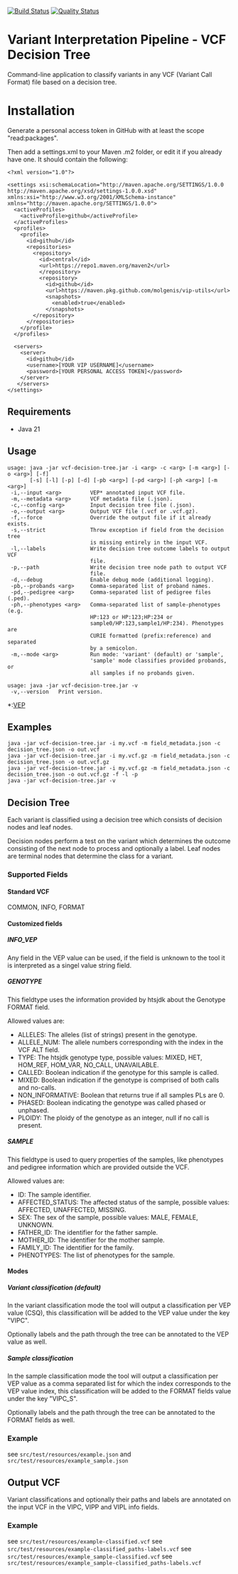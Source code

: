 [![Build Status](https://app.travis-ci.com/molgenis/vip-decision-tree.svg?branch=main)](https://app.travis-ci.com/molgenis/vip-decision-tree)
[![Quality Status](https://sonarcloud.io/api/project_badges/measure?project=molgenis_vip-decision-tree&metric=alert_status)](https://sonarcloud.io/dashboard?id=molgenis_vip-decision-tree)

# Variant Interpretation Pipeline - VCF Decision Tree
Command-line application to classify variants in any VCF (Variant Call Format) file based on a
decision tree.

# Installation
Generate a personal access token in GitHub with at least the scope "read:packages".

Then add a settings.xml to your Maven .m2 folder, or edit it if you already have one. It should
contain the following:
```
<?xml version="1.0"?>

<settings xsi:schemaLocation="http://maven.apache.org/SETTINGS/1.0.0 http://maven.apache.org/xsd/settings-1.0.0.xsd" xmlns:xsi="http://www.w3.org/2001/XMLSchema-instance" xmlns="http://maven.apache.org/SETTINGS/1.0.0">
  <activeProfiles>
    <activeProfile>github</activeProfile>
  </activeProfiles>
  <profiles>
    <profile>
      <id>github</id>
      <repositories>
        <repository>
          <id>central</id>
          <url>https://repo1.maven.org/maven2</url>
          </repository>
          <repository>
            <id>github</id>
            <url>https://maven.pkg.github.com/molgenis/vip-utils</url>
            <snapshots>
              <enabled>true</enabled>
            </snapshots>
        </repository>
      </repositories>
    </profile>
  </profiles>

  <servers>
    <server>
      <id>github</id>
      <username>[YOUR VIP USERNAME]</username>
      <password>[YOUR PERSONAL ACCESS TOKEN]</password>
    </server>
   </servers>
</settings>
```

## Requirements

- Java 21

## Usage

```
usage: java -jar vcf-decision-tree.jar -i <arg> -c <arg> [-m <arg>] [-o <arg>] [-f]
       [-s] [-l] [-p] [-d] [-pb <arg>] [-pd <arg>] [-ph <arg>] [-m <arg>]
 -i,--input <arg>         VEP* annotated input VCF file.
 -m,--metadata <arg>      VCF metadata file (.json).
 -c,--config <arg>        Input decision tree file (.json).
 -o,--output <arg>        Output VCF file (.vcf or .vcf.gz).
 -f,--force               Override the output file if it already exists.
 -s,--strict              Throw exception if field from the decision tree
                          is missing entirely in the input VCF.
 -l,--labels              Write decision tree outcome labels to output VCF
                          file.
 -p,--path                Write decision tree node path to output VCF
                          file.
 -d,--debug               Enable debug mode (additional logging).
 -pb,--probands <arg>     Comma-separated list of proband names.
 -pd,--pedigree <arg>     Comma-separated list of pedigree files (.ped).
 -ph,--phenotypes <arg>   Comma-separated list of sample-phenotypes (e.g.
                          HP:123 or HP:123;HP:234 or
                          sample0/HP:123,sample1/HP:234). Phenotypes are
                          CURIE formatted (prefix:reference) and separated
                          by a semicolon.
 -m,--mode <arg>          Run mode: 'variant' (default) or 'sample',
                          'sample' mode classifies provided probands, or
                          all samples if no probands given.

usage: java -jar vcf-decision-tree.jar -v
 -v,--version   Print version.
```

*:[VEP](https://www.ensembl.org/info/docs/tools/vep/index.html)

## Examples
```
java -jar vcf-decision-tree.jar -i my.vcf -m field_metadata.json -c decision_tree.json -o out.vcf
java -jar vcf-decision-tree.jar -i my.vcf.gz -m field_metadata.json -c decision_tree.json -o out.vcf.gz
java -jar vcf-decision-tree.jar -i my.vcf.gz -m field_metadata.json -c decision_tree.json -o out.vcf.gz -f -l -p
java -jar vcf-decision-tree.jar -v
```

## Decision Tree

Each variant is classified using a decision tree which consists of decision nodes and leaf nodes.

Decision nodes perform a test on the variant which determines the outcome consisting of the next
node to process and optionally a label. Leaf nodes are terminal nodes that determine the class for a
variant.

### Supported Fields

#### Standard VCF

COMMON, INFO, FORMAT

#### Customized fields

##### INFO_VEP

Any field in the VEP value can be used, if the field is unknown to the tool it is interpreted as a
singel value string field.

##### GENOTYPE

This fieldtype uses the information provided by htsjdk about the Genotype FORMAT field.

Allowed values are:

- ALLELES: The alleles (list of strings) present in the genotype.
- ALLELE_NUM: The allele numbers corresponding with the index in the VCF ALT field.
- TYPE: The htsjdk genotype type, possible values: MIXED, HET, HOM_REF, HOM_VAR, NO_CALL,
  UNAVAILABLE.
- CALLED: Boolean indication if the genotype for this sample is called.
- MIXED: Boolean indication if the genotype is comprised of both calls and no-calls.
- NON_INFORMATIVE: Boolean that returns true if all samples PLs are 0.
- PHASED: Boolean indicating the genotype was called phased or unphased.
- PLOIDY: The ploidy of the genotype as an integer, null if no call is present.

##### SAMPLE

This fieldtype is used to query properties of the samples, like phenotypes and pedigree information
which are provided outside the VCF.

Allowed values are:

- ID: The sample identifier.
- AFFECTED_STATUS: The affected status of the sample, possible values: AFFECTED, UNAFFECTED,
  MISSING.
- SEX: The sex of the sample, possible values: MALE, FEMALE, UNKNOWN.
- FATHER_ID: The identifier for the father sample.
- MOTHER_ID: The identifier for the mother sample.
- FAMILY_ID: The identifier for the family.
- PHENOTYPES: The list of phenotypes for the sample.

#### Modes

##### Variant classification (default)

In the variant classification mode the tool will output a classification per VEP value (CSQ), this
classification will be added to the VEP value under the key "VIPC".

Optionally labels and the path through the tree can be annotated to the VEP value as well.

##### Sample classification

In the sample classification mode the tool will output a classification per VEP value as a comma
separated list for which the index corresponds to the VEP value index, this classification will be
added to the FORMAT fields value under the key "VIPC_S".

Optionally labels and the path through the tree can be annotated to the FORMAT fields as well.

### Example

see `src/test/resources/example.json` and `src/test/resources/example_sample.json`

## Output VCF

Variant classifications and optionally their paths and labels are annotated on the input VCF in the
VIPC, VIPP and VIPL info fields.

### Example

see `src/test/resources/example-classified.vcf`
see `src/test/resources/example-classified_paths-labels.vcf`
see `src/test/resources/example_sample-classified.vcf`
see `src/test/resources/example_sample-classified_paths-labels.vcf`
